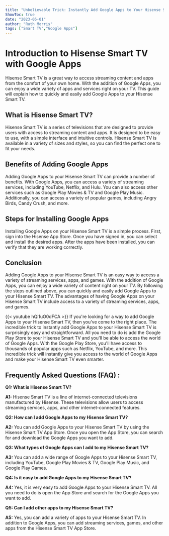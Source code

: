 ```yaml
---
title: "Unbelievable Trick: Instantly Add Google Apps to Your Hisense Smart TV!"
ShowToc: true 
date: "2023-05-01"
author: "Ruth Morris" 
tags: ["Smart TV","Google Apps"]
---
```

# Introduction to Hisense Smart TV with Google Apps

Hisense Smart TV is a great way to access streaming content and apps from the comfort of your own home. With the addition of Google Apps, you can enjoy a wide variety of apps and services right on your TV. This guide will explain how to quickly and easily add Google Apps to your Hisense Smart TV.

## What is Hisense Smart TV?

Hisense Smart TV is a series of televisions that are designed to provide users with access to streaming content and apps. It is designed to be easy to use, with a simple interface and intuitive controls. Hisense Smart TV is available in a variety of sizes and styles, so you can find the perfect one to fit your needs.

## Benefits of Adding Google Apps

Adding Google Apps to your Hisense Smart TV can provide a number of benefits. With Google Apps, you can access a variety of streaming services, including YouTube, Netflix, and Hulu. You can also access other services such as Google Play Movies & TV and Google Play Music. Additionally, you can access a variety of popular games, including Angry Birds, Candy Crush, and more.

## Steps for Installing Google Apps

Installing Google Apps on your Hisense Smart TV is a simple process. First, sign into the Hisense App Store. Once you have signed in, you can select and install the desired apps. After the apps have been installed, you can verify that they are working correctly.

## Conclusion

Adding Google Apps to your Hisense Smart TV is an easy way to access a variety of streaming services, apps, and games. With the addition of Google Apps, you can enjoy a wide variety of content right on your TV. By following the steps outlined above, you can quickly and easily add Google Apps to your Hisense Smart TV. The advantages of having Google Apps on your Hisense Smart TV include access to a variety of streaming services, apps, and games.

{{< youtube hQi1uO0dFCA >}} 
If you're looking for a way to add Google Apps to your Hisense Smart TV, then you've come to the right place. The incredible trick to instantly add Google Apps to your Hisense Smart TV is surprisingly easy and straightforward. All you need to do is add the Google Play Store to your Hisense Smart TV and you'll be able to access the world of Google Apps. With the Google Play Store, you'll have access to thousands of popular apps such as Netflix, YouTube, and more. This incredible trick will instantly give you access to the world of Google Apps and make your Hisense Smart TV even smarter.

## Frequently Asked Questions (FAQ) :
**Q1: What is Hisense Smart TV?**

**A1:** Hisense Smart TV is a line of internet-connected televisions manufactured by Hisense. These televisions allow users to access streaming services, apps, and other internet-connected features. 

**Q2: How can I add Google Apps to my Hisense Smart TV?**

**A2:** You can add Google Apps to your Hisense Smart TV by using the Hisense Smart TV App Store. Once you open the App Store, you can search for and download the Google Apps you want to add. 

**Q3: What types of Google Apps can I add to my Hisense Smart TV?**

**A3:** You can add a wide range of Google Apps to your Hisense Smart TV, including YouTube, Google Play Movies & TV, Google Play Music, and Google Play Games. 

**Q4: Is it easy to add Google Apps to my Hisense Smart TV?**

**A4:** Yes, it is very easy to add Google Apps to your Hisense Smart TV. All you need to do is open the App Store and search for the Google Apps you want to add. 

**Q5: Can I add other apps to my Hisense Smart TV?**

**A5:** Yes, you can add a variety of apps to your Hisense Smart TV. In addition to Google Apps, you can add streaming services, games, and other apps from the Hisense Smart TV App Store.





